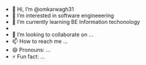 - 👋 Hi, I’m @omkarwagh31
- 👀 I’m interested in software engineeering
- 🌱 I’m currently learning BE Information techonology
- 
- 💞️ I’m looking to collaborate on ...
- 📫 How to reach me ...
- 😄 Pronouns: ...
- ⚡ Fun fact: ...

<!---
omkarwagh31/omkarwagh31 is a ✨ special ✨ repository because its `README.md` (this file) appears on your GitHub profile.
You can click the Preview link to take a look at your changes.
--->
